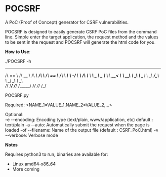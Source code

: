 # POCSRF
A PoC (Proof of Concept) generator for CSRF vulnerabilities. 

POCSRF is designed to easily generate CSRF PoC files from the command line. Simple enter the target application, the request method and the values to be sent in the request and POCSRF will generate the html code for you.

**How to Use:**
 
./POCSRF -h

 ______   ______     ______     ______     ______     ______  
/\  == \ /\  __ \   /\  ___\   /\  ___\   /\  == \   /\  ___\ 
\ \  _-/ \ \ \/\ \  \ \ \____  \ \___  \  \ \  __<   \ \  __\ 
 \ \_\    \ \_____\  \ \_____\  \/\_____\  \ \_\ \_\  \ \_\   
  \/_/     \/_____/   \/_____/   \/_____/   \/_/ /_/   \/_/   
                                                              

POCSRF.py

Required: <URI> <METHOD> <NAME_1=VALUE_1,NAME_2=VALUE_2,...>

Optional:  
-e --encoding:  Encoding type (text/plain, www/application, etc) default : text/plain
-a --auto:      Automatically submit the request when the page is loaded 
-of --filename: Name of the output file (default : CSRF_PoC.html)
-v --verbose:   Verbose mode

**Notes**

Requires python3 to run, binaries are available for:
      
   - Linux amd64-x86_64
   - More coming
